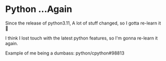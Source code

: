 # Python ...Again
 Since the release of python3.11, A lot of stuff changed, so I gotta re-learn it 🫤
 
 I think I lost touch with the latest python features, so I'm gonna re-learn it again.
 
 Example of me being a dumbass:
 python/cpython#98813
